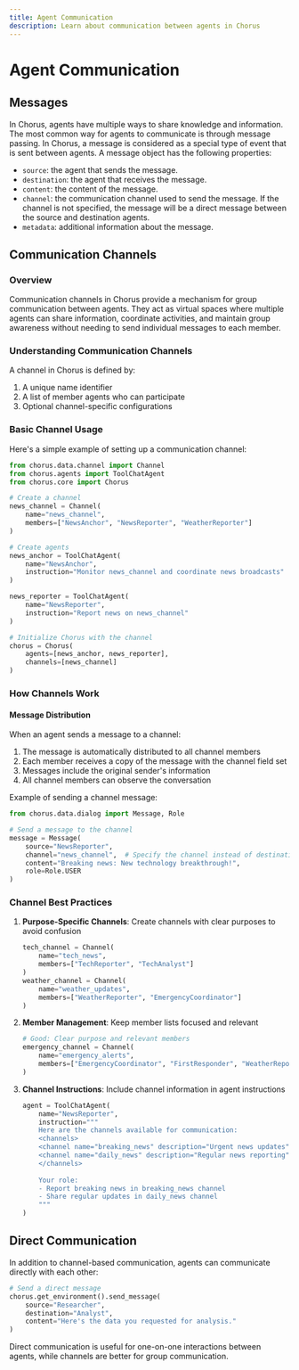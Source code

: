 ```yaml
---
title: Agent Communication
description: Learn about communication between agents in Chorus
---
```


# Agent Communication

## Messages

In Chorus, agents have multiple ways to share knowledge and information. The most common way for agents to communicate is through message passing. In Chorus, a message is considered as a special type of event that is sent between agents. A message object has the following properties:

- `source`: the agent that sends the message.
- `destination`: the agent that receives the message.
- `content`: the content of the message.
- `channel`: the communication channel used to send the message. If the channel is not specified, the message will be a direct message between the source and destination agents.
- `metadata`: additional information about the message.

## Communication Channels

### Overview

Communication channels in Chorus provide a mechanism for group communication between agents. They act as virtual spaces where multiple agents can share information, coordinate activities, and maintain group awareness without needing to send individual messages to each member.

### Understanding Communication Channels

A channel in Chorus is defined by:
1. A unique name identifier
2. A list of member agents who can participate
3. Optional channel-specific configurations

### Basic Channel Usage

Here's a simple example of setting up a communication channel:

```python
from chorus.data.channel import Channel
from chorus.agents import ToolChatAgent
from chorus.core import Chorus

# Create a channel
news_channel = Channel(
    name="news_channel",
    members=["NewsAnchor", "NewsReporter", "WeatherReporter"]
)

# Create agents
news_anchor = ToolChatAgent(
    name="NewsAnchor",
    instruction="Monitor news_channel and coordinate news broadcasts"
)

news_reporter = ToolChatAgent(
    name="NewsReporter",
    instruction="Report news on news_channel"
)

# Initialize Chorus with the channel
chorus = Chorus(
    agents=[news_anchor, news_reporter],
    channels=[news_channel]
)
```

### How Channels Work

#### Message Distribution

When an agent sends a message to a channel:
1. The message is automatically distributed to all channel members
2. Each member receives a copy of the message with the channel field set
3. Messages include the original sender's information
4. All channel members can observe the conversation

Example of sending a channel message:
```python
from chorus.data.dialog import Message, Role

# Send a message to the channel
message = Message(
    source="NewsReporter",
    channel="news_channel",  # Specify the channel instead of destination
    content="Breaking news: New technology breakthrough!",
    role=Role.USER
)
```

### Channel Best Practices

1. **Purpose-Specific Channels**: Create channels with clear purposes to avoid confusion
   ```python
   tech_channel = Channel(
       name="tech_news",
       members=["TechReporter", "TechAnalyst"]
   )
   weather_channel = Channel(
       name="weather_updates",
       members=["WeatherReporter", "EmergencyCoordinator"]
   )
   ```

2. **Member Management**: Keep member lists focused and relevant
   ```python
   # Good: Clear purpose and relevant members
   emergency_channel = Channel(
       name="emergency_alerts",
       members=["EmergencyCoordinator", "FirstResponder", "WeatherReporter"]
   )
   ```

3. **Channel Instructions**: Include channel information in agent instructions
   ```python
   agent = ToolChatAgent(
       name="NewsReporter",
       instruction="""
       Here are the channels available for communication:
       <channels>
       <channel name="breaking_news" description="Urgent news updates"/>
       <channel name="daily_news" description="Regular news reporting"/>
       </channels>
       
       Your role:
       - Report breaking news in breaking_news channel
       - Share regular updates in daily_news channel
       """
   )
   ```

## Direct Communication

In addition to channel-based communication, agents can communicate directly with each other:

```python
# Send a direct message
chorus.get_environment().send_message(
    source="Researcher",
    destination="Analyst",
    content="Here's the data you requested for analysis."
)
```

Direct communication is useful for one-on-one interactions between agents, while channels are better for group communication. 
